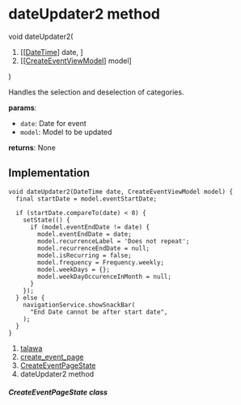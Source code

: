 
<div>

# dateUpdater2 method

</div>


void dateUpdater2(

1.  [[[DateTime](https://api.flutter.dev/flutter/dart-core/DateTime-class.html)]
    date, ]
2.  [[[CreateEventViewModel](../../view_model_after_auth_view_models_event_view_models_create_event_view_model/CreateEventViewModel-class.html)]
    model]

)



Handles the selection and deselection of categories.

**params**:

-   `date`: Date for event
-   `model`: Model to be updated

**returns**: None



## Implementation

``` language-dart
void dateUpdater2(DateTime date, CreateEventViewModel model) {
  final startDate = model.eventStartDate;

  if (startDate.compareTo(date) < 0) {
    setState(() {
      if (model.eventEndDate != date) {
        model.eventEndDate = date;
        model.recurrenceLabel = 'Does not repeat';
        model.recurrenceEndDate = null;
        model.isRecurring = false;
        model.frequency = Frequency.weekly;
        model.weekDays = {};
        model.weekDayOccurenceInMonth = null;
      }
    });
  } else {
    navigationService.showSnackBar(
      "End Date cannot be after start date",
    );
  }
}
```







1.  [talawa](../../index.html)
2.  [create_event_page](../../views_after_auth_screens_events_create_event_page/)
3.  [CreateEventPageState](../../views_after_auth_screens_events_create_event_page/CreateEventPageState-class.html)
4.  dateUpdater2 method

##### CreateEventPageState class








